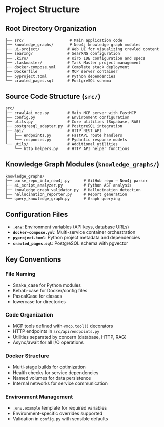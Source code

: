 # Project Structure

## Root Directory Organization

```
├── src/                    # Main application code
├── knowledge_graphs/       # Neo4j knowledge graph modules
├── ui-project/            # Web UI for visualizing crawled content
├── searxng/               # SearXNG configuration
├── .kiro/                 # Kiro IDE configuration and specs
├── .taskmaster/           # Task Master project management
├── docker-compose.yml     # Complete stack deployment
├── Dockerfile             # MCP server container
├── pyproject.toml         # Python dependencies
└── crawled_pages.sql      # PostgreSQL schema
```

## Source Code Structure (`src/`)

```
src/
├── crawl4ai_mcp.py        # Main MCP server with FastMCP
├── config.py              # Environment configuration
├── utils.py               # Core utilities (Supabase, RAG)
├── postgresql_adapter.py  # PostgreSQL integration
├── api/                   # HTTP REST API
│   ├── endpoints.py       # FastAPI route handlers
│   └── responses.py       # Pydantic response models
└── utils/                 # Additional utilities
    └── http_helpers.py    # HTTP API helper functions
```

## Knowledge Graph Modules (`knowledge_graphs/`)

```
knowledge_graphs/
├── parse_repo_into_neo4j.py      # GitHub repo → Neo4j parser
├── ai_script_analyzer.py         # Python AST analysis
├── knowledge_graph_validator.py  # Hallucination detection
├── hallucination_reporter.py     # Report generation
└── query_knowledge_graph.py      # Graph querying
```

## Configuration Files

- **`.env`**: Environment variables (API keys, database URLs)
- **`docker-compose.yml`**: Multi-service container orchestration
- **`pyproject.toml`**: Python project metadata and dependencies
- **`crawled_pages.sql`**: PostgreSQL schema with pgvector

## Key Conventions

### File Naming
- Snake_case for Python modules
- Kebab-case for Docker/config files
- PascalCase for classes
- lowercase for directories

### Code Organization
- MCP tools defined with `@mcp.tool()` decorators
- HTTP endpoints in `src/api/endpoints.py`
- Utilities separated by concern (database, HTTP, RAG)
- Async/await for all I/O operations

### Docker Structure
- Multi-stage builds for optimization
- Health checks for service dependencies
- Named volumes for data persistence
- Internal networks for service communication

### Environment Management
- `.env.example` template for required variables
- Environment-specific overrides supported
- Validation in `config.py` with sensible defaults
